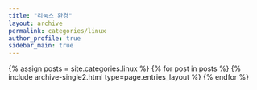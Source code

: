 ```yaml
---
title: "리눅스 환경"
layout: archive
permalink: categories/linux
author_profile: true
sidebar_main: true
---
```



{% assign posts = site.categories.linux %}
{% for post in posts %} 
    {% include archive-single2.html type=page.entries_layout %} 
{% endfor %}
